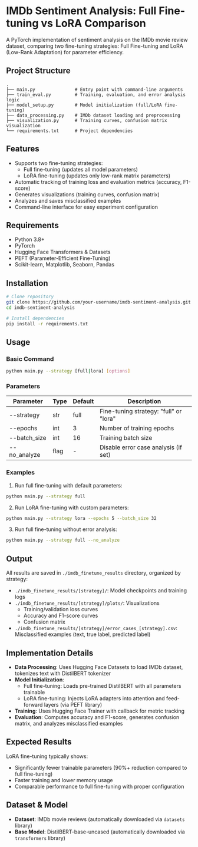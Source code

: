 # IMDb Sentiment Analysis: Full Fine-tuning vs LoRA Comparison

A PyTorch implementation of sentiment analysis on the IMDb movie review dataset, comparing two fine-tuning strategies: Full Fine-tuning and LoRA (Low-Rank Adaptation) for parameter efficiency.

## Project Structure

```
.
├── main.py               # Entry point with command-line arguments
├── train_eval.py         # Training, evaluation, and error analysis logic
├── model_setup.py        # Model initialization (full/LoRA fine-tuning)
├── data_processing.py    # IMDb dataset loading and preprocessing
├── visualization.py      # Training curves, confusion matrix visualization
└── requirements.txt      # Project dependencies
```

## Features

- Supports two fine-tuning strategies:
  - Full fine-tuning (updates all model parameters)
  - LoRA fine-tuning (updates only low-rank matrix parameters)
- Automatic tracking of training loss and evaluation metrics (accuracy, F1-score)
- Generates visualizations (training curves, confusion matrix)
- Analyzes and saves misclassified examples
- Command-line interface for easy experiment configuration

## Requirements

- Python 3.8+
- PyTorch
- Hugging Face Transformers & Datasets
- PEFT (Parameter-Efficient Fine-Tuning)
- Scikit-learn, Matplotlib, Seaborn, Pandas

## Installation

```bash
# Clone repository
git clone https://github.com/your-username/imdb-sentiment-analysis.git
cd imdb-sentiment-analysis

# Install dependencies
pip install -r requirements.txt
```

## Usage

### Basic Command

```bash
python main.py --strategy [full|lora] [options]
```

### Parameters

| Parameter    | Type    | Default | Description                                  |
|--------------|---------|---------|----------------------------------------------|
| --strategy   | str     | full    | Fine-tuning strategy: "full" or "lora"       |
| --epochs     | int     | 3       | Number of training epochs                    |
| --batch_size | int     | 16      | Training batch size                          |
| --no_analyze | flag    | -       | Disable error case analysis (if set)         |

### Examples

1. Run full fine-tuning with default parameters:
```bash
python main.py --strategy full
```

2. Run LoRA fine-tuning with custom parameters:
```bash
python main.py --strategy lora --epochs 5 --batch_size 32
```

3. Run full fine-tuning without error analysis:
```bash
python main.py --strategy full --no_analyze
```

## Output

All results are saved in `./imdb_finetune_results` directory, organized by strategy:

- `./imdb_finetune_results/[strategy]/`: Model checkpoints and training logs
- `./imdb_finetune_results/[strategy]/plots/`: Visualizations
  - Training/validation loss curves
  - Accuracy and F1-score curves
  - Confusion matrix
- `./imdb_finetune_results/[strategy]/error_cases_[strategy].csv`: Misclassified examples (text, true label, predicted label)

## Implementation Details

- **Data Processing**: Uses Hugging Face Datasets to load IMDb dataset, tokenizes text with DistilBERT tokenizer
- **Model Initialization**:
  - Full fine-tuning: Loads pre-trained DistilBERT with all parameters trainable
  - LoRA fine-tuning: Injects LoRA adapters into attention and feed-forward layers (via PEFT library)
- **Training**: Uses Hugging Face Trainer with callback for metric tracking
- **Evaluation**: Computes accuracy and F1-score, generates confusion matrix, and analyzes misclassified examples

## Expected Results

LoRA fine-tuning typically shows:
- Significantly fewer trainable parameters (90%+ reduction compared to full fine-tuning)
- Faster training and lower memory usage
- Comparable performance to full fine-tuning with proper configuration

## Dataset & Model

- **Dataset**: IMDb movie reviews (automatically downloaded via `datasets` library)
- **Base Model**: DistilBERT-base-uncased (automatically downloaded via `transformers` library)
